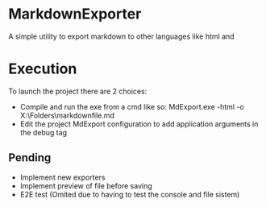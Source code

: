 # MarkdownExporter
A simple utility to export markdown to other languages like html and 

# Execution

To launch the project there are 2 choices:

- Compile and run the exe from a cmd like so: MdExport.exe -html -o X:\Folders\markdownfile.md
- Edit the project MdExport configuration to add application arguments in the debug tag

## Pending

- Implement new exporters
- Implement preview of file before saving
- E2E test (Omited due to having to test the console and file sistem)
